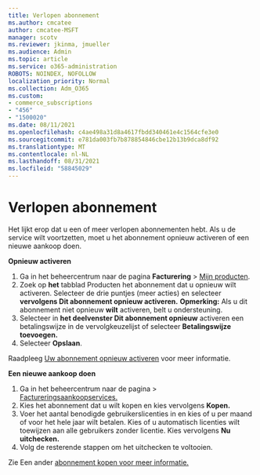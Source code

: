 ```yaml
---
title: Verlopen abonnement
ms.author: cmcatee
author: cmcatee-MSFT
manager: scotv
ms.reviewer: jkinma, jmueller
ms.audience: Admin
ms.topic: article
ms.service: o365-administration
ROBOTS: NOINDEX, NOFOLLOW
localization_priority: Normal
ms.collection: Adm_O365
ms.custom:
- commerce_subscriptions
- "456"
- "1500020"
ms.date: 08/11/2021
ms.openlocfilehash: c4ae498a31d8a4617fbdd340461e4c1564cfe3e0
ms.sourcegitcommit: e781da003fb7b878854846cbe12b13b9dca8df92
ms.translationtype: MT
ms.contentlocale: nl-NL
ms.lasthandoff: 08/31/2021
ms.locfileid: "58845029"
---
```

# <a name="expired-subscription"></a>Verlopen abonnement

Het lijkt erop dat u een of meer verlopen abonnementen hebt. Als u de service wilt voortzetten, moet u het abonnement opnieuw activeren of een nieuwe aankoop doen.
  
**Opnieuw activeren**
  
1. Ga in het beheercentrum naar de pagina **Facturering** \> [Mijn producten](https://go.microsoft.com/fwlink/p/?linkid=842054).
2. Zoek op **het** tabblad Producten het abonnement dat u opnieuw wilt activeren. Selecteer de drie puntjes (meer acties) en selecteer **vervolgens Dit abonnement opnieuw activeren.**
    **Opmerking:** Als u dit abonnement niet opnieuw **wilt** activeren, belt u ondersteuning.
3. Selecteer in **het deelvenster Dit abonnement opnieuw** activeren een betalingswijze in de vervolgkeuzelijst of selecteer **Betalingswijze toevoegen.**
4. Selecteer **Opslaan**.

Raadpleeg [Uw abonnement opnieuw activeren](https://docs.microsoft.com/microsoft-365/commerce/subscriptions/reactivate-your-subscription) voor meer informatie.

**Een nieuwe aankoop doen**
  
1. Ga in het beheercentrum naar de pagina  \> [Factureringsaankoopservices.](https://go.microsoft.com/fwlink/p/?linkid=868433)
2. Kies het abonnement dat u wilt kopen en kies vervolgens **Kopen.**
3. Voer het aantal benodigde gebruikerslicenties in en kies of u per maand of voor het hele jaar wilt betalen. Kies of u automatisch licenties wilt toewijzen aan alle gebruikers zonder licentie. Kies vervolgens **Nu uitchecken.**
4. Volg de resterende stappen om het uitchecken te voltooien.

Zie Een ander [abonnement kopen voor meer informatie.](https://docs.microsoft.com/microsoft-365/commerce/buy-another-subscription)